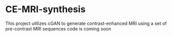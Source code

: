# CE-MRI-synthesis
This project utilizes cGAN to generate contrast-enhanced MRI using a set of pre-contrast MRI sequences 
code is coming soon
